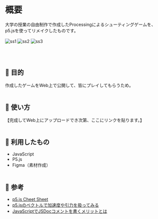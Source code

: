 # 概要
大学の授業の自由制作で作成したProcessingによるシューティングゲームを、p5.jsを使ってリメイクしたものです。
<br><br>
![ss1](https://github.com/ksr03/shooting_game/assets/117695575/78d2c87f-3cbf-49d1-a902-5a24a737f23e)
![ss2](https://github.com/ksr03/shooting_game/assets/117695575/5d7aecba-9089-48a9-b22d-cc47c41fbd31)
![ss3](https://github.com/ksr03/shooting_game/assets/117695575/c2992097-b090-4782-a1a6-862927198132)

<br><br>

## 🔷 目的
作成したゲームをWeb上で公開して、皆にプレイしてもらうため。
<br><br>

## 🔷 使い方
【完成してWeb上にアップロードでき次第、ここにリンクを貼ります。】
<br><br>

## 🔷 利用したもの
* JavaScript
* P5.js
* Figma（素材作成）
<br><br>

## 🔷 参考
* [p5.js Cheet Sheet](https://bmoren.github.io/p5js-cheat-sheet/ja.html)
* [p5.jsのベクトルで加速度や引力を扱ってみる](https://infosmith.biz/blog/it/p5js-vectorclass)
* [JavaScriptでJSDocコメントを書くメリットとは](https://ics.media/entry/6789/)
